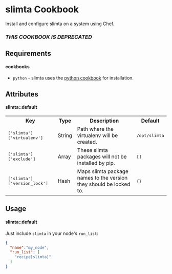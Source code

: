 slimta Cookbook
===============

Install and configure slimta on a system using Chef.

### _THIS COOKBOOK IS DEPRECATED_

Requirements
------------

#### cookbooks
- `python` - slimta uses the [python cookbook](https://github.com/poise/python)
  for installation.

Attributes
----------

#### slimta::default
<table>
  <tr>
    <th>Key</th>
    <th>Type</th>
    <th>Description</th>
    <th>Default</th>
  </tr>
  <tr>
    <td><tt>['slimta']['virtualenv']</tt></td>
    <td>String</td>
    <td>Path where the virtualenv will be created.</td>
    <td><tt>/opt/slimta</tt></td>
  </tr>
  <tr>
    <td><tt>['slimta']['exclude']</tt></td>
    <td>Array</td>
    <td>These slimta packages will not be installed by pip.</td>
    <td><tt>[]</tt></td>
  </tr>
  <tr>
    <td><tt>['slimta']['version_lock']</tt></td>
    <td>Hash</td>
    <td>Maps slimta package names to the version they should be locked to.</td>
    <td><tt>{}</tt></td>
  </tr>
</table>

Usage
-----
#### slimta::default

Just include `slimta` in your node's `run_list`:

```json
{
  "name":"my_node",
  "run_list": [
    "recipe[slimta]"
  ]
}
```

